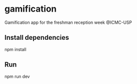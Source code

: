 # gamification
Gamification app for the freshman reception week @ICMC-USP

## Install dependencies
npm install

## Run
npm run dev
